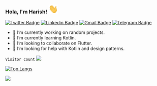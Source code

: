 ### Hola, I'm Harish! <img src="https://raw.githubusercontent.com/ABSphreak/ABSphreak/master/gifs/Hi.gif" width="30px">

[![Twitter Badge](https://img.shields.io/badge/-@theflutterboi-1ca0f1?style=flat-square&labelColor=1ca0f1&logo=twitter&logoColor=white&link=https://twitter.com/theflutterboi)](https://twitter.com/theflutterboi)
[![Linkedin Badge](https://img.shields.io/badge/-Harish_Anbalagan-blue?style=flat-square&logo=Linkedin&logoColor=white&link=https://www.linkedin.com/in/harishanbalagan/)](https://www.linkedin.com/in/harishanbalagan/)
[![Gmail Badge](https://img.shields.io/badge/-warriorharish95668@gmail.com-c14438?style=flat-square&logo=Gmail&logoColor=white&link=mailto:warriorharish95668@gmail.com)](mailto:warriorharish95668@gmail.com)
[![Telegram Badge](https://img.shields.io/badge/-Harishwarrior-grey?style=flat-square&logo=Telegram&logoColor=white&link=https://t.me/Harishwarrior)](https://t.me/Harishwarrior)


- 🔭 I’m currently working on random projects.
- 🌱 I’m currently learning Kotlin.
- 👯 I’m looking to collaborate on Flutter.
- 🤔 I’m looking for help with Kotlin and design patterns.

<p>
   <code>Visitor count</code>
   <img src="https://profile-counter.glitch.me/harishwarrior/count.svg" />
   <br>
  </p>

[![Top Langs](https://github-readme-stats.vercel.app/api/top-langs/?username=Harishwarrior&theme=dark&layout=compact)](https://github.com/anuraghazra/github-readme-stats)

<img src="https://github-readme-stats.vercel.app/api?username=Harishwarrior&theme=dark&show_icons=true">
